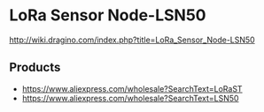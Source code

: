 # LoRa Sensor Node-LSN50

http://wiki.dragino.com/index.php?title=LoRa_Sensor_Node-LSN50

## Products
* https://www.aliexpress.com/wholesale?SearchText=LoRaST
* https://www.aliexpress.com/wholesale?SearchText=LSN50
